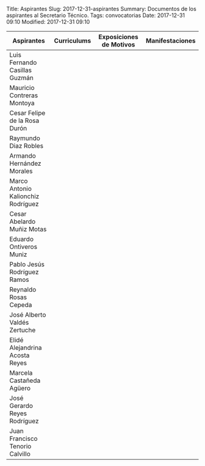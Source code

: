 Title: Aspirantes
Slug: 2017-12-31-aspirantes
Summary: Documentos de los aspirantes al Secretario Técnico.
Tags: convocatorias
Date: 2017-12-31 09:10
Modified: 2017-12-31 09:10

Aspirantes                         | Curriculums                                                  | Exposiciones de Motivos                                   | Manifestaciones
-----------------------------------|:------------------------------------------------------------:|:---------------------------------------------------------:|:-----------------------------------------------------------------:
Luis Fernando Casillas Guzmán      | <a href="lfcg-curriculum.pdf"><i class="fa fa-file"></i></a> | <a href="lfcg-motivos.pdf"><i class="fa fa-file"></i></a> | <a href="lfcg-manifestaciones.pdf"><i class="fa fa-file"></i></a>
Mauricio Contreras Montoya         | <a href="mcm-curriculum.pdf"><i class="fa fa-file"></i></a>  | <a href="mcm-motivos.pdf"><i class="fa fa-file"></i></a>  | <a href="mcm-manifestaciones.pdf"><i class="fa fa-file"></i></a>
Cesar Felipe de la Rosa Durón      | <a href="cfrd-curriculum.pdf"><i class="fa fa-file"></i></a> | <a href="cfrd-motivos.pdf"><i class="fa fa-file"></i></a> | <a href="cfrd-manifestaciones.jpg"><i class="fa fa-file"></i></a>
Raymundo Diaz Robles               | <a href="rdr-curriculum.pdf"><i class="fa fa-file"></i></a>  | <a href="rdr-motivos.pdf"><i class="fa fa-file"></i></a>  | <a href="rdr-manifestaciones.pdf"><i class="fa fa-file"></i></a>
Armando Hernández Morales          | <a href="ahm-curriculum.pdf"><i class="fa fa-file"></i></a>  | <a href="ahm-motivos.pdf"><i class="fa fa-file"></i></a>  | <a href="ahm-manifestaciones.pdf"><i class="fa fa-file"></i></a>
Marco Antonio Kalionchiz Rodríguez | <a href="makr-curriculum.pdf"><i class="fa fa-file"></i></a> | <a href="makr-motivos.pdf"><i class="fa fa-file"></i></a> | <a href="makr-manifestaciones.pdf"><i class="fa fa-file"></i></a>
Cesar Abelardo Muñiz Motas         | <a href="camm-curriculum.pdf"><i class="fa fa-file"></i></a> | <a href="camm-motivos.pdf"><i class="fa fa-file"></i></a> | <a href="camm-manifestaciones.pdf"><i class="fa fa-file"></i></a>
Eduardo Ontiveros Muniz            | <a href="eom-curriculum.pdf"><i class="fa fa-file"></i></a>  | <a href="eom-motivos.pdf"><i class="fa fa-file"></i></a>  | <a href="eom-manifestaciones.pdf"><i class="fa fa-file"></i></a>
Pablo Jesús Rodríguez Ramos        | <a href="pjrr-curriculum.pdf"><i class="fa fa-file"></i></a> | <a href="pjrr-motivos.pdf"><i class="fa fa-file"></i></a> | <a href="pjrr-manifestaciones.pdf"><i class="fa fa-file"></i></a>
Reynaldo Rosas Cepeda              | <a href="rrc-curriculum.pdf"><i class="fa fa-file"></i></a>  | <a href="rrc-motivos.pdf"><i class="fa fa-file"></i></a>  | <a href="rrc-manifestaciones.pdf"><i class="fa fa-file"></i></a>
José Alberto Valdés Zertuche       | <a href="javz-curriculum.pdf"><i class="fa fa-file"></i></a> | <a href="javz-motivos.pdf"><i class="fa fa-file"></i></a> | <a href="javz-manifestaciones.pdf"><i class="fa fa-file"></i></a>
Elidé Alejandrina Acosta Reyes     | <a href="eaar-curriculum.pdf"><i class="fa fa-file"></i></a> | <a href="eaar-motivos.pdf"><i class="fa fa-file"></i></a> | <a href="eaar-manifestaciones.pdf"><i class="fa fa-file"></i></a>
Marcela Castañeda Agüero           | <a href="mca-curriculum.pdf"><i class="fa fa-file"></i></a>  | <a href="mca-motivos.pdf"><i class="fa fa-file"></i></a>  | <a href="mca-manifestaciones.pdf"><i class="fa fa-file"></i></a>
José Gerardo Reyes Rodríguez       | <a href="jgrr-curriculum.pdf"><i class="fa fa-file"></i></a> | <a href="jgrr-motivos.pdf"><i class="fa fa-file"></i></a> | <a href="jgrr-manifestaciones.pdf"><i class="fa fa-file"></i></a>
Juan Francisco Tenorio Calvillo    | <a href="jftc-curriculum.pdf"><i class="fa fa-file"></i></a> | <a href="jftc-motivos.pdf"><i class="fa fa-file"></i></a> | <a href="jftc-manifestaciones.pdf"><i class="fa fa-file"></i></a>
